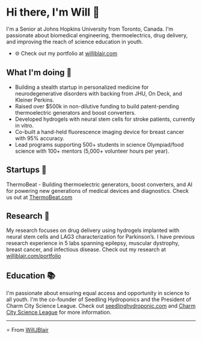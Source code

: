 # Hi there, I'm Will 👋

I'm a Senior at Johns Hopkins University from Toronto, Canada. I'm passionate about biomedical engineering, thermoelectrics, drug delivery, and improving the reach of science education in youth.

- 🌐 Check out my portfolio at [willjblair.com](https://willjblair.com)

## What I'm doing 🚀
- Building a stealth startup in personalized medicine for neurodegenerative disorders with backing from JHU, On Deck, and Kleiner Perkins.
- Raised over $500k in non-dilutive funding to build patent-pending thermoelectric generators and boost converters.
- Developed hydrogels with neural stem cells for stroke patients, currently in vitro.
- Co-built a hand-held fluorescence imaging device for breast cancer with 95% accuracy.
- Lead programs supporting 500+ students in science Olympiad/food science with 100+ mentors (5,000+ volunteer hours per year).

## Startups 💼

ThermoBeat - Building thermoelectric generators, boost converters, and AI for powering new generations of medical devices and diagnostics. Check us out at [ThermoBeat.com](http://www.thermobeat.com)

## Research 🧪

My research focuses on drug delivery using hydrogels implanted with neural stem cells and LAG3 characterization for Parkinson’s. I have previous research experience in 5 labs spanning epilepsy, muscular dystrophy, breast cancer, and infectious disease. Check out my research at [willjblair.com/portfolio](https://willjblair.com/portfolio)

## Education 📚

I'm passionate about ensuring equal access and opportunity in science to all youth. I'm the co-founder of Seedling Hydroponics and the President of Charm City Science League. Check out [seedlinghydroponic.com](http://seedlinghydroponic.com) and [Charm City Science League](http://bit.ly/3InhW4u) for more information.

---

⭐️ From [WillJBlair](https://github.com/WillJBlair)
